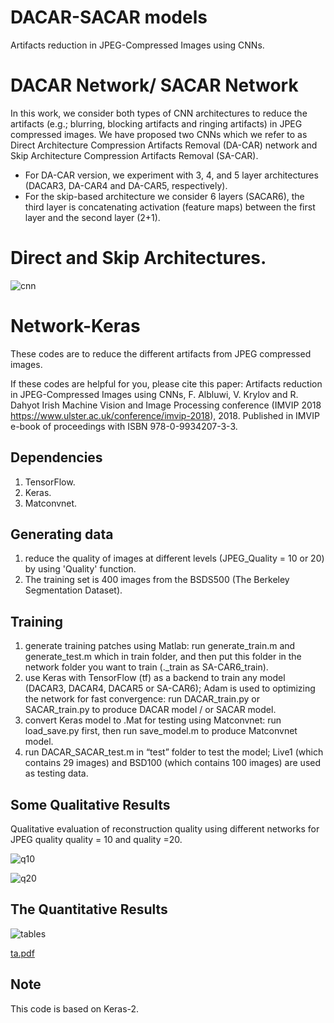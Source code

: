# DACAR-SACAR models
Artifacts reduction in JPEG-Compressed Images using CNNs.

# DACAR Network/ SACAR Network

In this work, we consider both types of CNN architectures to reduce the artifacts (e.g.; blurring, blocking artifacts and ringing artifacts) in JPEG compressed images. We have proposed two CNNs which we refer to as Direct Architecture Compression Artifacts Removal (DA-CAR) network and Skip Architecture Compression Artifacts Removal (SA-CAR).

* For DA-CAR version, we experiment with 3, 4, and 5 layer architectures (DACAR3, DA-CAR4 and DA-CAR5, respectively).
* For the skip-based architecture we consider 6 layers (SACAR6), the third layer is concatenating activation (feature maps) between the first layer and the second layer (2+1).

# Direct and Skip Architectures.

![cnn](https://user-images.githubusercontent.com/16929158/46287702-4db29a80-c57b-11e8-862b-30543f45b507.jpg)


# Network-Keras

These codes are to reduce the different artifacts from JPEG compressed images.

If these codes are helpful for you, please cite this paper: Artifacts reduction in JPEG-Compressed Images using CNNs,
F. Albluwi, V. Krylov and R. Dahyot Irish Machine Vision and Image Processing conference (IMVIP 2018 <https://www.ulster.ac.uk/conference/imvip-2018>), 2018. Published in IMVIP e-book of proceedings with ISBN 978-0-9934207-3-3. 

## Dependencies

1. TensorFlow.
2. Keras.
3. Matconvnet.  

## Generating data

1. reduce the quality of images at different levels (JPEG_Quality = 10 or 20) by using 'Quality' function. 
2. The training set is 400 images from the BSDS500 (The Berkeley Segmentation Dataset).

## Training

1. generate training patches using Matlab: run generate_train.m and generate_test.m which in train folder, and then put this folder in the network folder you want to train (._train as SA-CAR6_train).
2. use Keras with TensorFlow (tf) as a backend to train any model (DACAR3, DACAR4, DACAR5 or SA-CAR6); Adam is used to optimizing the network for fast convergence: run DACAR_train.py or SACAR_train.py to produce DACAR model / or SACAR model.
3. convert Keras model to .Mat for testing using Matconvnet: run load_save.py first, then run save_model.m to produce Matconvnet model. 
4. run DACAR_SACAR_test.m in “test” folder to test the model; Live1 (which contains 29 images) and BSD100 (which contains 100 images) are used as testing data.

## Some Qualitative Results

Qualitative evaluation of reconstruction quality using different networks for JPEG quality quality = 10 and quality =20.

![q10](https://user-images.githubusercontent.com/16929158/46288025-5f487200-c57c-11e8-8ab5-92da9f873e9a.jpg)

![q20](https://user-images.githubusercontent.com/16929158/46288147-bea68200-c57c-11e8-949b-0070e18d25a7.jpg)

## The Quantitative Results
![tables](https://user-images.githubusercontent.com/16929158/46288692-7f793080-c57e-11e8-8405-b312b5586a71.jpg)

[ta.pdf](https://github.com/Fatma-ALbluwi/DACAR-SACAR-models/files/2433984/ta.pdf)


##  Note
This code is based on Keras-2.
